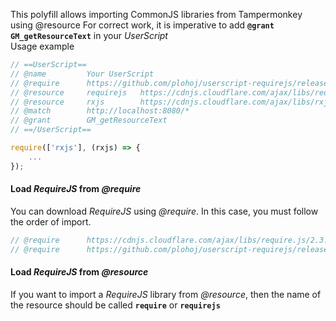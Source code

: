 This polyfill allows importing CommonJS libraries from Tampermonkey using @resource
For correct work, it is imperative to add **`@grant GM_getResourceText`** in your _UserScript_  
Usage example
```js
// ==UserScript==
// @name         Your UserScript
// @require      https://github.com/plohoj/userscript-requirejs/releases/download/0.0.2/userscript-require.js
// @resource     requirejs   https://cdnjs.cloudflare.com/ajax/libs/require.js/2.3.6/require.js
// @resource     rxjs        https://cdnjs.cloudflare.com/ajax/libs/rxjs/6.3.3/rxjs.umd.js
// @match        http://localhost:8080/*
// @grant        GM_getResourceText
// ==/UserScript==

require(['rxjs'], (rxjs) => {
    ...
});
```
#### Load _RequireJS_ from _@require_
You can download _RequireJS_ using _@require_. In this case, you must follow the order of import.
```js
// @require      https://cdnjs.cloudflare.com/ajax/libs/require.js/2.3.6/require.js
// @require      https://github.com/plohoj/userscript-requirejs/releases/download/0.0.1/userscript-require.js
```
#### Load _RequireJS_ from _@resource_
If you want to import a _RequireJS_ library from _@resource_, then the name of the resource should be called **`require`** or **`requirejs`**
